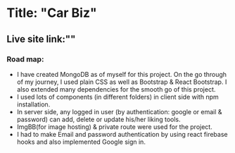 # Title: "Car Biz"

## Live site link:""

### Road map:

<ul>
<li>I have created MongoDB as of myself for this project. On the go through of my journey, I used plain CSS as well as Bootstrap & React Bootstrap. I also extended many dependencies for the smooth go of this project.</li>
<li> I used lots of components (in different folders) in client side with npm installation.</li>
<li>In server side, any logged in user (by authentication: google or email & password) can add, delete or update his/her liking tools.</li>
<li>ImgBB(for image hosting) & private route were used for the project.</li>
<li>I had to make Email and password authentication by using react firebase hooks and also implemented Google sign in.</li>
</ul>
